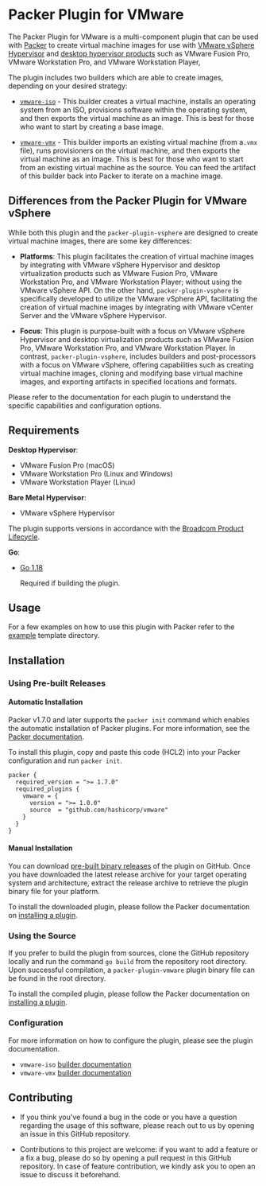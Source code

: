 # Packer Plugin for VMware

The Packer Plugin for VMware is a multi-component plugin that can be used with
[Packer][packer] to create virtual machine images for use with
[VMware vSphere Hypervisor][vsphere-hypervisor] and
[desktop hypervisor products][desktop-hypervisors] such as VMware Fusion Pro,
VMware Workstation Pro, and VMware Workstation Player,

The plugin includes two builders which are able to create images, depending on
your desired strategy:

- [`vmware-iso`][docs-vmware-iso] - This builder creates a virtual machine,
  installs an operating system from an ISO, provisions software within the
  operating system, and then exports the virtual machine as an image. This is
  best for those who want to start by creating a base image.

- [`vmware-vmx`][docs-vmware-vmx] - This builder imports an existing virtual
  machine (from a`.vmx` file), runs provisioners on the virtual machine, and
  then exports the virtual machine as an image. This is best for those who want
  to start from an existing virtual machine as the source. You can feed the
  artifact of this builder back into Packer to iterate on a machine image.

## Differences from the Packer Plugin for VMware vSphere

While both this plugin and the `packer-plugin-vsphere` are designed to create
virtual machine images, there are some key differences:

- **Platforms**: This plugin facilitates the creation of virtual machine images
  by integrating with VMware vSphere Hypervisor and desktop virtualization
  products such as VMware Fusion Pro, VMware Workstation Pro, and VMware
  Workstation Player; without using the VMware vSphere API. On the other hand,
  `packer-plugin-vsphere` is specifically developed to utilize the VMware
  vSphere API, facilitating the creation of virtual machine images by
  integrating with VMware vCenter Server and the VMware vSphere Hypervisor.

- **Focus**: This plugin is purpose-built with a focus on VMware vSphere
  Hypervisor and desktop virtualization products such as VMware Fusion Pro,
  VMware Workstation Pro, and VMware Workstation Player. In contrast,
  `packer-plugin-vsphere`, includes builders and post-processors with a focus on
  VMware vSphere, offering capabilities such as creating virtual machine images,
  cloning and modifying base virtual machine images, and exporting artifacts in
  specified locations and formats.

Please refer to the documentation for each plugin to understand the specific
capabilities and configuration options.

## Requirements

**Desktop Hypervisor**:

- VMware Fusion Pro (macOS)
- VMware Workstation Pro (Linux and Windows)
- VMware Workstation Player (Linux)

**Bare Metal Hypervisor**:

- VMware vSphere Hypervisor

The plugin supports versions in accordance with the
[Broadcom Product Lifecycle][product-lifecycle].

**Go**:

- [Go 1.18][golang-install]

    Required if building the plugin.

## Usage

For a few examples on how to use this plugin with Packer refer to the
[example](example/) template directory.

## Installation

### Using Pre-built Releases

#### Automatic Installation

Packer v1.7.0 and later supports the `packer init` command which enables the
automatic installation of Packer plugins. For more information, see the
[Packer documentation][docs-packer-init].

To install this plugin, copy and paste this code (HCL2) into your Packer
configuration and run `packer init`.

```hcl
packer {
  required_version = ">= 1.7.0"
  required_plugins {
    vmware = {
      version = ">= 1.0.0"
      source  = "github.com/hashicorp/vmware"
    }
  }
}
```

#### Manual Installation

You can download [pre-built binary releases][releases-vmware-plugin] of the
plugin on GitHub. Once you have downloaded the latest release archive for your
target operating system and architecture, extract the release archive to
retrieve the plugin binary file for your platform.

To install the downloaded plugin, please follow the Packer documentation on
[installing a plugin][docs-packer-plugin-install].

### Using the Source

If you prefer to build the plugin from sources, clone the GitHub repository
locally and run the command `go build` from the repository root directory. Upon
successful compilation, a `packer-plugin-vmware` plugin binary file can be found
in the root directory.

To install the compiled plugin, please follow the Packer documentation on
[installing a plugin][docs-packer-plugin-install].

### Configuration

For more information on how to configure the plugin, please see the plugin
documentation.

- `vmware-iso` [builder documentation][docs-vmware-iso]
- `vmware-vmx` [builder documentation][docs-vmware-vmx]

## Contributing

- If you think you've found a bug in the code or you have a question regarding
  the usage of this software, please reach out to us by opening an issue in this
  GitHub repository.

- Contributions to this project are welcome: if you want to add a feature or a
  fix a bug, please do so by opening a pull request in this GitHub repository.
  In case of feature contribution, we kindly ask you to open an issue to discuss
  it beforehand.

[vsphere-hypervisor]: https://www.vmware.com/products/vsphere-hypervisor.html
[desktop-hypervisors]: https://www.vmware.com/products/desktop-hypervisor.html
[docs-packer-init]: https://developer.hashicorp.com/packer/docs/commands/init
[docs-packer-plugin-install]: https://developer.hashicorp.com/packer/docs/plugins/install-plugins
[docs-vmware-iso]: https://developer.hashicorp.com/packer/plugins/builders/vmware/iso
[docs-vmware-vmx]: https://developer.hashicorp.com/packer/plugins/builders/vmware/vmx
[golang-install]: https://golang.org/doc/install
[packer]: https://www.packer.io
[releases-vmware-plugin]: https://github.com/hashicorp/packer-plugin-vmware/releases
[product-lifecycle]: https://support.broadcom.com/group/ecx/productlifecycle

